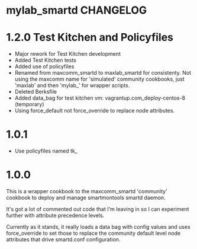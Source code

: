 # mylab_smartd CHANGELOG

# 1.2.0 Test Kitchen and Policyfiles

* Major rework for Test Kitchen development
* Added Test Kitchen tests
* Added use of policyfiles
* Renamed from maxcomm_smartd to maxlab_smartd for consistenty. Not using the maxcomm name for 'simulated' community cookbooks, just 'maxlab' and then 'mylab_' for wrapper scripts.
* Deleted Berksfile
* Added data_bag for test kitchen vm: vagrantup.com_deploy-centos-8 (temporary)
* Using force_default not force_override to replace node attributes.

# 1.0.1

* Use policyfiles named tk_<policyfile>

# 1.0.0

This is a wrapper cookbook to the maxcomm_smartd 'community' cookbook to deploy and manage smartmontools smartd daemon.

It's got a lot of commented out code that I'm leaving in so I can experiment further with attribute precedence levels.

Currently as it stands, it really loads a data bag with config values and uses force_override to set those to replace the community default level node attributes that drive smartd.conf configuration.
